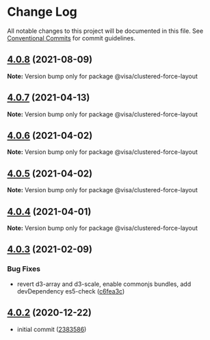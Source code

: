 # Change Log

All notable changes to this project will be documented in this file.
See [Conventional Commits](https://conventionalcommits.org) for commit guidelines.

## [4.0.8](https://github.com/visa/visa-chart-components/compare/@visa/clustered-force-layout@4.0.7...@visa/clustered-force-layout@4.0.8) (2021-08-09)

**Note:** Version bump only for package @visa/clustered-force-layout





## [4.0.7](https://github.com/visa/visa-chart-components/compare/@visa/clustered-force-layout@4.0.6...@visa/clustered-force-layout@4.0.7) (2021-04-13)

**Note:** Version bump only for package @visa/clustered-force-layout





## [4.0.6](https://github.com/visa/visa-chart-components/compare/@visa/clustered-force-layout@4.0.5...@visa/clustered-force-layout@4.0.6) (2021-04-02)

**Note:** Version bump only for package @visa/clustered-force-layout





## [4.0.5](https://github.com/visa/visa-chart-components/compare/@visa/clustered-force-layout@4.0.4...@visa/clustered-force-layout@4.0.5) (2021-04-02)

**Note:** Version bump only for package @visa/clustered-force-layout





## [4.0.4](https://github.com/visa/visa-chart-components/compare/@visa/clustered-force-layout@4.0.3...@visa/clustered-force-layout@4.0.4) (2021-04-01)

**Note:** Version bump only for package @visa/clustered-force-layout





## [4.0.3](https://github.com/visa/visa-chart-components/compare/@visa/clustered-force-layout@4.0.2...@visa/clustered-force-layout@4.0.3) (2021-02-09)


### Bug Fixes

* revert d3-array and d3-scale, enable commonjs bundles, add devDependency es5-check ([c6fea3c](https://github.com/visa/visa-chart-components/commit/c6fea3c601dfc4650b52996721ead03a1b363e2b))





## [4.0.2](https://github.com/visa/visa-chart-components/tree/%40visa/clustered-force-layout%404.0.2) (2020-12-22)

- initial commit ([2383586](https://github.com/visa/visa-chart-components/commit/238358698bb59b8f20f424eeedc7235f51e02037))
